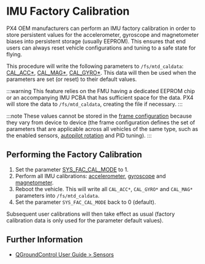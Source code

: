 # IMU Factory Calibration

PX4 OEM manufacturers can perform an IMU factory calibration in order to store persistent values for the accelerometer, gyroscope and magnetometer biases into persistent storage (usually EEPROM).
This ensures that end users can always reset vehicle configurations and tuning to a safe state for flying.

This procedure will write the following parameters to `/fs/mtd_caldata`: [CAL_ACC*](../advanced_config/parameter_reference.md#CAL_ACC0_ID), [CAL_MAG*](../advanced_config/parameter_reference.md#CAL_MAG0_ID), [CAL_GYRO*](../advanced_config/parameter_reference.md#CAL_GYRO0_ID).
This data will then be used when the parameters are set (or reset) to their default values.

:::warning
This feature relies on the FMU having a dedicated EEPROM chip or an accompanying IMU PCBA that has sufficient space for the data.
PX4 will store the data to `/fs/mtd_caldata`, creating the file if necessary.
:::

:::note
These values cannot be stored in the [frame configuration](../dev_airframes/adding_a_new_frame.md) because they vary from device to device (the frame configuration defines the set of parameters that are applicable across all vehicles of the same type, such as the enabled sensors, [autopilot rotation](../config/flight_controller_orientation.md) and PID tuning).
:::

## Performing the Factory Calibration 

1. Set the parameter [SYS_FAC_CAL_MODE](../advanced_config/parameter_reference.md#SYS_FAC_CAL_MODE) to 1.
1. Perform all IMU calibrations: [accelerometer](../config/accelerometer.md#performing-the-calibration), [gyroscope](../config/gyroscope.md#performing-the-calibration) and [magnetometer](../config/compass.md#performing-the-calibration).
1. Reboot the vehicle.
   This will write all `CAL_ACC*`, `CAL_GYRO*` and `CAL_MAG*` parameters into `/fs/mtd_caldata`.
1. Set the parameter `SYS_FAC_CAL_MODE` back to 0 (default).

Subsequent user calibrations will then take effect as usual (factory calibration data is only used for the parameter default values).

## Further Information

* [QGroundControl User Guide > Sensors](https://docs.qgroundcontrol.com/master/en/SetupView/sensors_px4.html)
